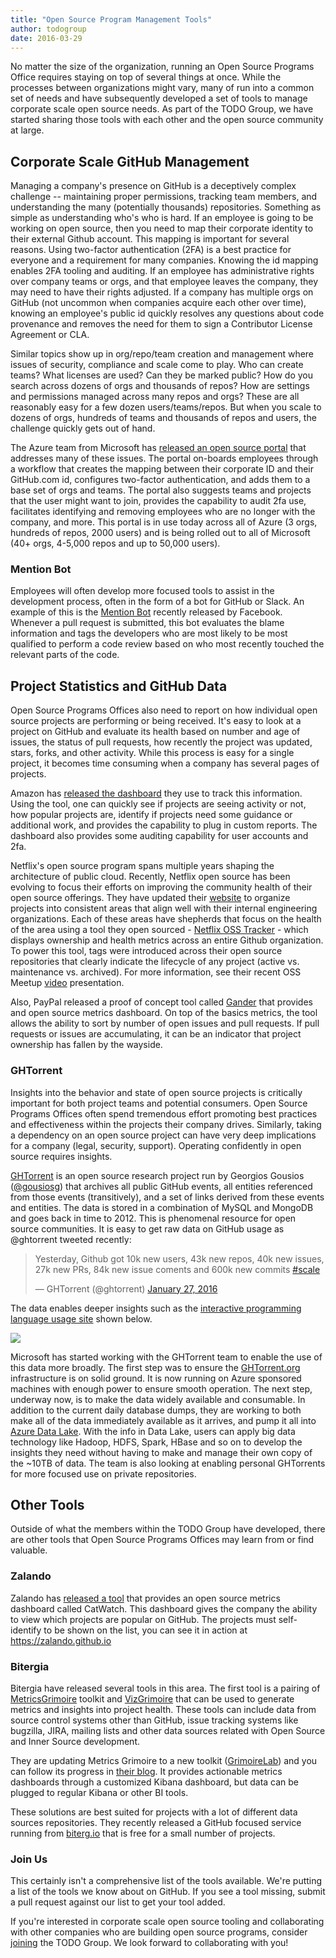 ```yaml
---
title: "Open Source Program Management Tools"
author: todogroup
date: 2016-03-29
---
```


No matter the size of the organization, running an Open Source Programs Office requires staying on top of several things at once. While the processes between organizations might vary, many of run into a common set of needs and have subsequently developed a set of tools to manage corporate scale open source needs. As part of the TODO Group, we have started sharing those tools with each other and the open source community at large.

## Corporate Scale GitHub Management

Managing a company's presence on GitHub is a deceptively complex challenge -- maintaining proper permissions, tracking team members, and understanding the many (potentially thousands) repositories.  Something as simple as understanding who's who is hard.  If an employee is going to be working on open source, then you need to map their corporate identity to their external Github account. This mapping is important for several reasons. Using two-factor authentication (2FA) is a best practice for everyone and a requirement for many companies.  Knowing the id mapping enables 2FA tooling and auditing.  If an employee has administrative rights over company teams or orgs, and that employee leaves the company, they may need to have their rights adjusted. If a company has multiple orgs on GitHub (not uncommon when companies acquire each other over time), knowing an employee's public id quickly resolves any questions about code provenance and removes the need for them to sign a Contributor License Agreement or CLA.

Similar topics show up in org/repo/team creation and management where issues of security, compliance and scale come to play.  Who can create teams?  What licenses are used?  Can they be marked public? How do you search across dozens of orgs and thousands of repos?  How are settings and permissions managed across many repos and orgs?  These are all reasonably easy for a few dozen users/teams/repos.  But when you scale to dozens of orgs, hundreds of teams and thousands of repos and users, the challenge quickly gets out of hand.

The Azure team from Microsoft has [released an open source portal](http://www.jeff.wilcox.name/2015/11/azure-on-github/) that addresses many of these issues. The portal on-boards employees through a workflow that creates the mapping between their corporate ID and their GitHub.com id, configures two-factor authentication, and adds them to a base set of orgs and teams.  The portal also suggests teams and projects that the user might want to join, provides the capability to audit 2fa use, facilitates identifying and removing employees who are no longer with the company, and more. This portal is in use today across all of Azure (3 orgs, hundreds of repos, 2000 users) and is being rolled out to all of Microsoft (40+ orgs, 4-5,000 repos and up to 50,000 users).

### Mention Bot

Employees will often develop more focused tools to assist in the development process, often in the form of a bot for GitHub or Slack. An example of this is the [Mention Bot](https://github.com/facebook/mention-bot)
recently released by Facebook. Whenever a pull request is submitted, this bot evaluates the blame information and tags the developers who are most likely to be most qualified to perform a code review based on who most recently touched the relevant parts of the code.

## Project Statistics and GitHub Data

Open Source Programs Offices also need to report on how individual open source projects are performing or being received. It's easy to look at a project on GitHub and evaluate its health based on number and age of issues, the status of pull requests, how recently the project was updated, stars, forks, and other activity. While this process is easy for a single project, it becomes time consuming when a company has several pages of projects.

Amazon has [released the dashboard](https://github.com/amznlabs/oss-dashboard) they use to track this information. Using the tool, one can quickly see if projects are seeing activity or not, how popular projects are, identify if projects need some guidance or additional work, and provides the capability to plug in custom reports. The dashboard also provides some auditing capability for user accounts and 2fa.

Netflix's open source program spans multiple years shaping the architecture of public cloud.  Recently, Netflix open source has been evolving to focus their efforts on improving the community health of their open source offerings.  They have updated their [website](https://netflix.github.io) to organize projects into consistent areas that align well with their internal engineering organizations.  Each of these areas have shepherds that focus on the health of the area using a tool they open sourced - [Netflix OSS Tracker](https://github.com/Netflix/osstracker) - which displays ownership and health metrics across an entire Github organization.  To power this tool, tags were introduced across their open source repositories that clearly indicate the lifecycle of any project (active vs. maintenance vs. archived).  For more information, see their recent OSS Meetup [video](https://www.youtube.com/watch?v=5s-SS_aXoi0) presentation.

Also, PayPal released a proof of concept tool called [Gander](https://github.com/paypal/Gander)
that provides and open source metrics dashboard. On top of the basics metrics, the tool allows the ability to sort by number of open issues and pull requests. If pull requests or issues are accumulating, it can be an indicator that project ownership has fallen by the wayside.

### GHTorrent
Insights into the behavior and state of open source projects is critically important for both project teams and potential consumers.  Open Source Programs Offices often spend tremendous effort promoting best practices and effectiveness within the projects their company drives.  Similarly, taking a dependency on an open source project can have very deep implications for a company (legal, security, support). Operating confidently in open source requires insights.

[GHTorrent](http://ghtorrent.org) is an open source research project run by Georgios Gousios ([@gousiosg](https://github.com/gousiosg)) that archives all public GitHub events, all entities referenced from those events (transitively), and a set of links derived from these events and entities.  The data is stored in a combination of MySQL and MongoDB and goes back in time to 2012.  This is phenomenal resource for open source communities.  It is easy to get raw data on GitHub usage as @ghtorrent tweeted recently:

<blockquote class="twitter-tweet" data-lang="en"><p lang="en" dir="ltr">Yesterday, Github got 10k new users, 43k new repos, 40k new issues, 27k new PRs, 84k new issue coments and 600k new commits <a href="https://twitter.com/hashtag/scale?src=hash">#scale</a></p>&mdash; GHTorrent (@ghtorrent) <a href="https://twitter.com/ghtorrent/status/692226721836306432">January 27, 2016</a></blockquote>
<script async src="//platform.twitter.com/widgets.js" charset="utf-8"></script>

The data enables deeper insights such as the [interactive programming language usage site](http://langpop.corger.nl/) shown below.

![](/static/ght1.png)

Microsoft has started working with the GHTorrent team to enable the use of this data more broadly. The first step was to ensure the [GHTorrent.org](http://ghtorrent.org) infrastructure is on solid ground.  It is now running on Azure sponsored machines with enough power to ensure smooth operation.  The next step, underway now, is to make the data widely available and consumable.  In addition to the current daily database dumps, they are working to both make all of the data immediately available as it arrives, and pump it all into [Azure Data Lake](https://azure.microsoft.com/en-us/solutions/data-lake/).  With the info in Data Lake, users can apply big data technology like Hadoop, HDFS, Spark, HBase and so on to develop the insights they need without having to make and manage their own copy of the ~10TB of data.  The team is also looking at enabling personal GHTorrents for more focused use on private repositories.

## Other Tools
Outside of what the members within the TODO Group have developed, there are other tools that Open Source Programs Offices may learn from or find valuable.

### Zalando
Zalando has [released a tool](https://github.com/zalando/catwatch) that provides an open source metrics dashboard called CatWatch. This dashboard gives the company the ability to view which projects are popular on GitHub. The projects must self-identify to be shown on the list, you can see it in action at https://zalando.github.io

### Bitergia
Bitergia have released several tools in this area. The first tool is a pairing of [MetricsGrimoire](https://github.com/MetricsGrimoire) toolkit and [VizGrimoire](https://github.com/VizGrimoire) that can be used to generate metrics and insights into project health. These tools can include data from source control systems other than GitHub, issue tracking systems like bugzilla, JIRA, mailing lists and other data sources related with Open Source and Inner Source development.

They are updating Metrics Grimoire to a new toolkit ([GrimoireLab](http://grimoirelab.github.io)) and you can follow its progress in [their blog](http://blog.bitergia.com). It provides actionable metrics dashboards through a customized Kibana dashboard, but data can be plugged to regular Kibana or other BI tools.

These solutions are best suited for projects with a lot of different data sources repositories. They recently released a GitHub focused service running from [biterg.io](http://biterg.io) that is free for a small number of projects.

### Join Us

This certainly isn't a comprehensive list of the tools available. We're putting a list of the tools we know about on GitHub. If you see a tool missing, submit a pull request against our list to get your tool added.

If you're interested in corporate scale open source tooling and collaborating with other companies who are building open source programs, consider [joining](http://todogroup.org/join/) the TODO Group. We look forward to collaborating with you!
